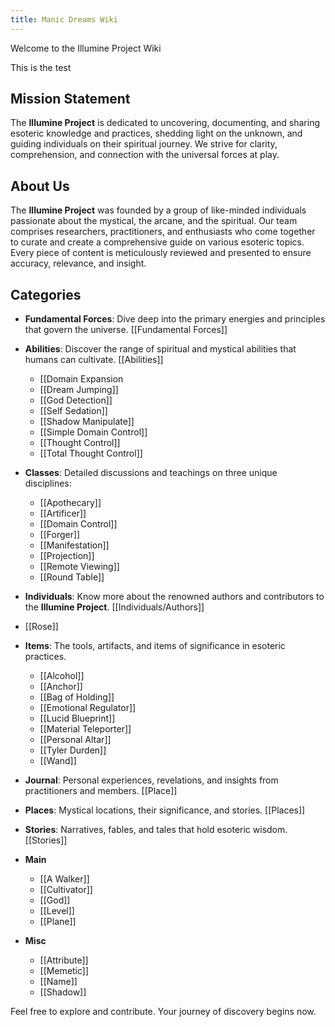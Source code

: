 ```yaml
---
title: Manic Dreams Wiki
---
```


Welcome to the Illumine Project Wiki

This is the test

## Mission Statement
The **Illumine Project** is dedicated to uncovering, documenting, and sharing esoteric knowledge and practices, shedding light on the unknown, and guiding individuals on their spiritual journey. We strive for clarity, comprehension, and connection with the universal forces at play.

## About Us
The **Illumine Project** was founded by a group of like-minded individuals passionate about the mystical, the arcane, and the spiritual. Our team comprises researchers, practitioners, and enthusiasts who come together to curate and create a comprehensive guide on various esoteric topics. Every piece of content is meticulously reviewed and presented to ensure accuracy, relevance, and insight.

## Categories

- **Fundamental Forces**: Dive deep into the primary energies and principles that govern the universe. [[Fundamental Forces]]
  
- **Abilities**: Discover the range of spiritual and mystical abilities that humans can cultivate. [[Abilities]]
  - [[Domain Expansion
  - [[Dream Jumping]]
  - [[God Detection]]
  - [[Self Sedation]]
  - [[Shadow Manipulate]]
  - [[Simple Domain Control]]
  - [[Thought Control]]
  - [[Total Thought Control]]
- **Classes**: Detailed discussions and teachings on three unique disciplines:
  - [[Apothecary]]
  - [[Artificer]]
  - [[Domain Control]]
  - [[Forger]]
  - [[Manifestation]]
  - [[Projection]]
  - [[Remote Viewing]]
  - [[Round Table]]

- **Individuals**: Know more about the renowned authors and contributors to the **Illumine Project**. [[Individuals/Authors]]
 - [[Rose]]

- **Items**: The tools, artifacts, and items of significance in esoteric practices.
  - [[Alcohol]]
  - [[Anchor]]
  - [[Bag of Holding]]
  - [[Emotional Regulator]]
  - [[Lucid Blueprint]]
  - [[Material Teleporter]]
  - [[Personal Altar]]
  - [[Tyler Durden]]
  - [[Wand]] 
- **Journal**: Personal experiences, revelations, and insights from practitioners and members. [[Place]]
  
- **Places**: Mystical locations, their significance, and stories. [[Places]]
  
- **Stories**: Narratives, fables, and tales that hold esoteric wisdom. [[Stories]]

- **Main**
  - [[A Walker]]
  - [[Cultivator]]
  - [[God]]
  - [[Level]]
  - [[Plane]]

- **Misc**
  - [[Attribute]]
  - [[Memetic]]
  - [[Name]]
  - [[Shadow]]

Feel free to explore and contribute. Your journey of discovery begins now.


